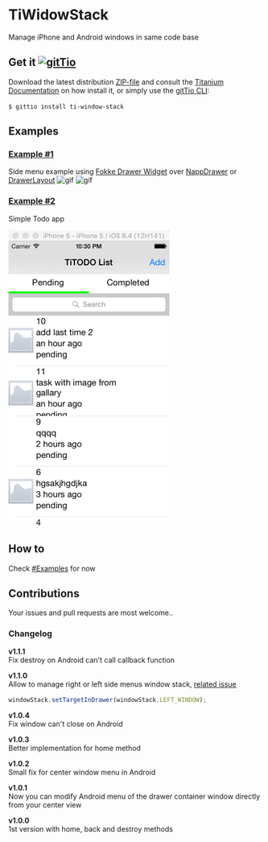 # TiWidowStack

Manage iPhone and Android windows in same code base

## Get it [![gitTio](http://gitt.io/badge.svg)](http://gitt.io/component/ti-window-stack)

Download the latest distribution [ZIP-file](https://github.com/HazemKhaled/TiWidowStack/releases) and consult the [Titanium Documentation](http://docs.appcelerator.com/titanium/latest/#!/guide/Using_a_Module) on how install it, or simply use the [gitTio CLI](http://gitt.io/cli):

`$ gittio install ti-window-stack`

## Examples

### [Example #1](https://github.com/HazemKhaled/SideMenu-with-NavigationWindow-for-Titanium)

Side menu example using [Fokke Drawer Widget](http://gitt.io/component/nl.fokkezb.drawer) over [NappDrawer](http://gitt.io/component/dk.napp.drawer) or [DrawerLayout](https://github.com/manumaticx/Ti.DrawerLayout) ![gif](https://raw.githubusercontent.com/hazemkhaled/SideMenu-with-NavigationWindow-for-Titanium/master/screens/iphone.gif) ![gif](https://raw.githubusercontent.com/hazemkhaled/SideMenu-with-NavigationWindow-for-Titanium/master/screens/android.gif)

### [Example #2](https://github.com/HazemKhaled/TiTODOs)

Simple Todo app

![gif](https://raw.githubusercontent.com/hazemkhaled/TiTODOs/master/screen.gif)

## How to

Check [#Examples](#examples) for now

## Contributions

Your issues and pull requests are most welcome..

### Changelog
**v1.1.1**<br>Fix destroy on Android can't call callback function

**v1.1.0**<br>Allow to manage right or left side menus window stack, [related issue](https://github.com/viezel/NappDrawer/issues/188)
```javascript
windowStack.setTargetInDrawer(windowStack.LEFT_WINDOW);
```

**v1.0.4**<br>
Fix window can't close on Android

**v1.0.3**<br>
Better implementation for home method

**v1.0.2**<br>
Small fix for center window menu in Android

**v1.0.1**<br>
Now you can modify Android menu of the drawer container window directly from your center view

**v1.0.0**<br>
1st version with home, back and destroy methods
